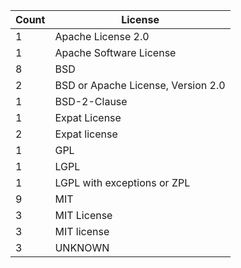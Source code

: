 | Count | License                            |
|-------|------------------------------------|
| 1     | Apache License 2.0                 |
| 1     | Apache Software License            |
| 8     | BSD                                |
| 2     | BSD or Apache License, Version 2.0 |
| 1     | BSD-2-Clause                       |
| 1     | Expat License                      |
| 2     | Expat license                      |
| 1     | GPL                                |
| 1     | LGPL                               |
| 1     | LGPL with exceptions or ZPL        |
| 9     | MIT                                |
| 3     | MIT License                        |
| 3     | MIT license                        |
| 3     | UNKNOWN                            |